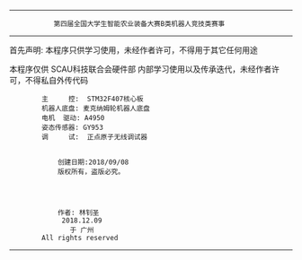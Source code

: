 ********************************************************************************

               第四届全国大学生智能农业装备大赛B类机器人竞技类赛事    

********************************************************************************

首先声明: 本程序只供学习使用，未经作者许可，不得用于其它任何用途

本程序仅供  SCAU科技联合会硬件部  内部学习使用以及传承迭代，未经作者许可，不得私自外传代码


			主     控:  STM32F407核心板
			机器人底盘: 麦克纳姆轮机器人底盘
			电机  驱动: A4950
			姿态传感器: GY953
			调     试:  正点原子无线调试器
			

        		创建日期:2018/09/08
         		版权所有，盗版必究。




			    作者: 林钊圣 
			     2018.12.09
			       于 广州
			All rights reserved
********************************************************************************
